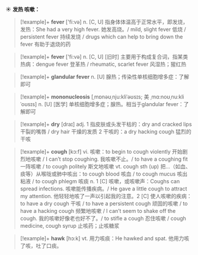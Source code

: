 ☀ <span class="category">**发热 咳嗽：**</span>
>[!example]+ <span class="vocabulary">**fever**</span> ['fi:və] 
> <span class="definition">n. [C, U] 指身体体温高于正常水平，即发烧，发热：</span>She had a very high fever. 她发高烧。/ mild, slight fever 低烧 / persistent fever 持续发烧 / drugs which can help to bring down the fever 有助于退烧的药

>[!example]+ <span class="vocabulary">**fever**</span> ['fi:və] 
> <span class="definition">n. [C, U] [旧时] 主要用于构成复合词，指某类热病：</span>dengue fever 登革热 / rheumatic, scarlet fever 风湿热；猩红热
           
>[!example]+ <span class="vocabulary">**glandular fever**</span>
> <span class="definition">n. [U] 腺热；传染性单核细胞增多症：</span>了解即可
           
>[!example]+ <span class="vocabulary">**mononucleosis**</span> [ˌmɒnəʊˌnju:kliˈəʊsɪs; 美 ˌmɑ:noʊˌnu:kliˈoʊsɪs]
> <span class="definition">n. [U] [医学] 单核细胞增多症；腺热。相当于glandular fever：</span>了解即可

>[!example]+ <span class="vocabulary">**dry**</span> [draɪ] 
> <span class="definition">adj. 1 指皮肤或头发干枯的：</span>dry and cracked lips 干裂的嘴唇 / dry hair 干燥的发质 <span class="definition">2 干咳的：</span>a dry hacking cough 猛烈的干咳

>[!example]+ <span class="vocabulary">**cough**</span> [kɔ:f] 
> <span class="definition">vi. 咳嗽：</span>to begin to cough violently 开始剧烈地咳嗽 / I can’t stop coughing. 我咳嗽不止。/ to have a coughing fit 一阵咳嗽 / to cough politely 斯文地咳嗽 <span class="definition">vt. cough sth (up) 把…（如血、痰等）从喉咙或肺中咳出：</span>to cough blood 咳血 / to cough mucus 咳出粘液 / to cough phlegm 咳痰 <span class="definition">n. 1 [C] 咳嗽，或咳嗽声：</span>Coughs can spread infections. 咳嗽能传播疾病。/ He gave a little cough to attract my attention. 他轻轻地咳了一声以引起我的注意。<span class="definition">2 [C] 使人咳嗽的疾病：</span>to have a dry cough 干咳 / to have a persistent cough 顽固的咳嗽 / to have a hacking cough 频繁地咳嗽 / I can’t seem to shake off the cough. 我的咳嗽好像老也好不了。/ to stifle a cough 忍住咳嗽 / cough medicine, cough syrup 止咳药；止咳糖浆
           
>[!example]+ <span class="vocabulary">**hawk**</span> [hɔ:k]
> <span class="definition">vt. 用力咳痰：</span>He hawked and spat. 他用力咳了咳，吐了口痰。


